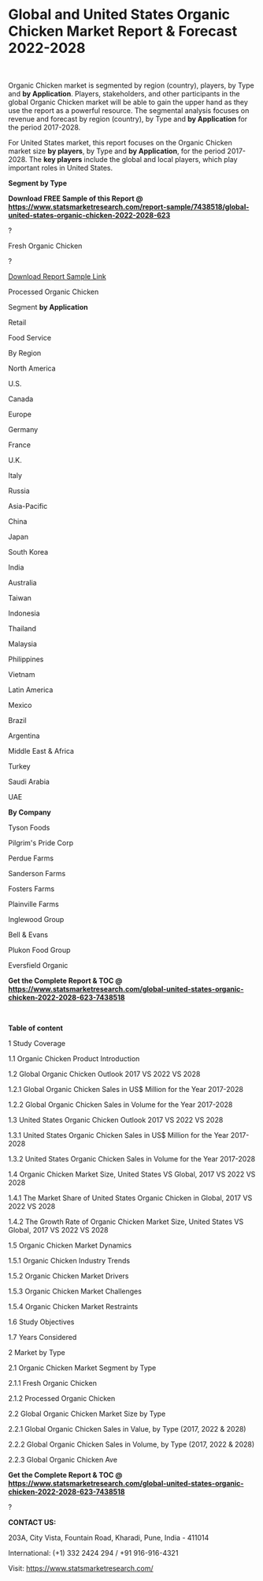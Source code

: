 <h1>Global and United States Organic Chicken Market Report & Forecast 2022-2028</h1><br/><p>Organic Chicken market is segmented by region (country), players, by Type and <strong>by Application</strong>. Players, stakeholders, and other participants in the global Organic Chicken market will be able to gain the upper hand as they use the report as a powerful resource. The segmental analysis focuses on revenue and forecast by region (country), by Type and <strong>by Application</strong> for the period 2017-2028.</p>
 
 
 
 <p>For United States market, this report focuses on the Organic Chicken market size <strong>by players</strong>, by Type and <strong>by Application</strong>, for the period 2017-2028. The <strong>key players</strong> include the global and local players, which play important roles in United States.</p>
 
 
 
 <p><strong>Segment by Type</strong></p>
 
 
 
 <div><b>Download FREE Sample of this Report @ <a href="https://www.statsmarketresearch.com/download-free-sample/7438518/global-united-states-organic-chicken-2022-2028-623">https://www.statsmarketresearch.com/report-sample/7438518/global-united-states-organic-chicken-2022-2028-623</a></b></div>
 
 
 
 <p>? </p>
 
 
 
 <p>Fresh Organic Chicken</p>
 
 
 
 <p>? </p>
 
 
 
 <p><a href="https://www.statsmarketresearch.com/download-free-sample/7438518/global-united-states-organic-chicken-2022-2028-623">Download Report Sample Link</a></p>
 
 
 
 <p>Processed Organic Chicken</p>
 
 
 
 <p>Segment <strong>by Application</strong></p>
 
 
 
 <p>Retail</p>
 
 
 
 <p>Food Service</p>
 
 
 
 <p>By Region</p>
 
 
 
 <p>North America</p>
 
 
 
 <p>U.S.</p>
 
 
 
 <p>Canada</p>
 
 
 
 <p>Europe</p>
 
 
 
 <p>Germany</p>
 
 
 
 <p>France</p>
 
 
 
 <p>U.K.</p>
 
 
 
 <p>Italy</p>
 
 
 
 <p>Russia</p>
 
 
 
 <p>Asia-Pacific</p>
 
 
 
 <p>China</p>
 
 
 
 <p>Japan</p>
 
 
 
 <p>South Korea</p>
 
 
 
 <p>India</p>
 
 
 
 <p>Australia</p>
 
 
 
 <p>Taiwan</p>
 
 
 
 <p>Indonesia</p>
 
 
 
 <p>Thailand</p>
 
 
 
 <p>Malaysia</p>
 
 
 
 <p>Philippines</p>
 
 
 
 <p>Vietnam</p>
 
 
 
 <p>Latin America</p>
 
 
 
 <p>Mexico</p>
 
 
 
 <p>Brazil</p>
 
 
 
 <p>Argentina</p>
 
 
 
 <p>Middle East & Africa</p>
 
 
 
 <p>Turkey</p>
 
 
 
 <p>Saudi Arabia</p>
 
 
 
 <p>UAE</p>
 
 
 
 <p><strong>By Company</strong></p>
 
 
 
 <p>Tyson Foods</p>
 
 
 
 <p>Pilgrim&#39;s Pride Corp</p>
 
 
 
 <p>Perdue Farms</p>
 
 
 
 <p>Sanderson Farms</p>
 
 
 
 <p>Fosters Farms</p>
 
 
 
 <p>Plainville Farms</p>
 
 
 
 <p>Inglewood Group</p>
 
 
 
 <p>Bell & Evans</p>
 
 
 
 <p>Plukon Food Group</p>
 
 
 
 <p>Eversfield Organic</p>
 
 
 
 <div><b>Get the Complete Report & TOC @ <a href="https://www.statsmarketresearch.com/global-united-states-organic-chicken-2022-2028-623-7438518">https://www.statsmarketresearch.com/global-united-states-organic-chicken-2022-2028-623-7438518</a></b></div>
 
 
 
 <p><br />
 
 <b>Table of content</b></p>
 
 
 
 <p>1 Study Coverage<br />
 
 1.1 Organic Chicken Product Introduction<br />
 
 1.2 Global Organic Chicken Outlook 2017 VS 2022 VS 2028<br />
 
 1.2.1 Global Organic Chicken Sales in US$ Million for the Year 2017-2028<br />
 
 1.2.2 Global Organic Chicken Sales in Volume for the Year 2017-2028<br />
 
 1.3 United States Organic Chicken Outlook 2017 VS 2022 VS 2028<br />
 
 1.3.1 United States Organic Chicken Sales in US$ Million for the Year 2017-2028<br />
 
 1.3.2 United States Organic Chicken Sales in Volume for the Year 2017-2028<br />
 
 1.4 Organic Chicken Market Size, United States VS Global, 2017 VS 2022 VS 2028<br />
 
 1.4.1 The Market Share of United States Organic Chicken in Global, 2017 VS 2022 VS 2028<br />
 
 1.4.2 The Growth Rate of Organic Chicken Market Size, United States VS Global, 2017 VS 2022 VS 2028<br />
 
 1.5 Organic Chicken Market Dynamics<br />
 
 1.5.1 Organic Chicken Industry Trends<br />
 
 1.5.2 Organic Chicken Market Drivers<br />
 
 1.5.3 Organic Chicken Market Challenges<br />
 
 1.5.4 Organic Chicken Market Restraints<br />
 
 1.6 Study Objectives<br />
 
 1.7 Years Considered<br />
 
 2 Market by Type<br />
 
 2.1 Organic Chicken Market Segment by Type<br />
 
 2.1.1 Fresh Organic Chicken<br />
 
 2.1.2 Processed Organic Chicken<br />
 
 2.2 Global Organic Chicken Market Size by Type<br />
 
 2.2.1 Global Organic Chicken Sales in Value, by Type (2017, 2022 & 2028)<br />
 
 2.2.2 Global Organic Chicken Sales in Volume, by Type (2017, 2022 & 2028)<br />
 
 2.2.3 Global Organic Chicken Ave</p>
 
 
 
 <div><b>Get the Complete Report & TOC @ <a href="https://www.statsmarketresearch.com/global-united-states-organic-chicken-2022-2028-623-7438518">https://www.statsmarketresearch.com/global-united-states-organic-chicken-2022-2028-623-7438518</a></b></div>
 
 
 
 <p>? </p>
 
 
 
 <p><b>CONTACT US:</b><br />
 
 203A, City Vista, Fountain Road, Kharadi, Pune, India - 411014<br />
 
 International: (+1) 332 2424 294 / +91 916-916-4321<br />
 
 Visit: <a href="https://www.statsmarketresearch.com/">https://www.statsmarketresearch.com/</a></p>